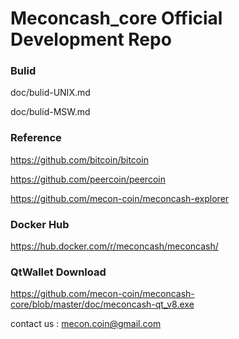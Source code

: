 
Meconcash_core Official Development Repo
==================================

### Bulid
doc/bulid-UNIX.md

doc/bulid-MSW.md

### Reference
https://github.com/bitcoin/bitcoin

https://github.com/peercoin/peercoin

https://github.com/mecon-coin/meconcash-explorer

### Docker Hub
https://hub.docker.com/r/meconcash/meconcash/

### QtWallet Download
https://github.com/mecon-coin/meconcash-core/blob/master/doc/meconcash-qt_v8.exe

contact us : mecon.coin@gmail.com
